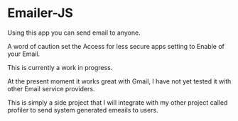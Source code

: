 # Emailer-JS
Using this app you can send email to anyone.

A word of caution set the Access for less secure apps setting to Enable of your Email.

This is currently a work in progress.

At the present moment it works great with Gmail, I have not yet tested it with other Email service providers.

This is simply a side project that I will integrate with my other project called profiler to send system generated emeails to users.
